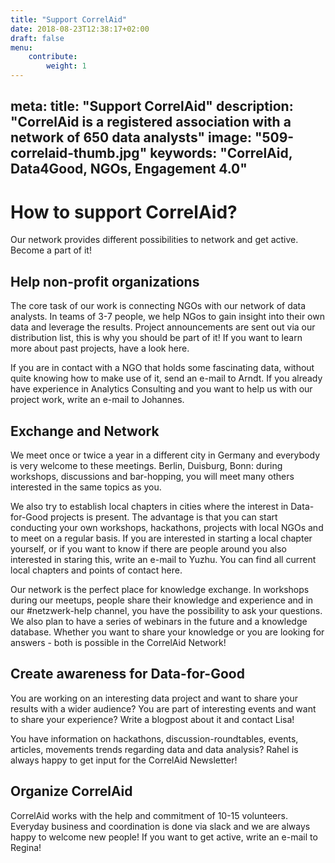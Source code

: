 ```yaml
---
title: "Support CorrelAid"
date: 2018-08-23T12:38:17+02:00
draft: false
menu: 
    contribute:
        weight: 1
---
```

meta:
    title: "Support CorrelAid"
    description: "CorrelAid is a registered association with a network of 650 data analysts"
    image: "509-correlaid-thumb.jpg"
    keywords: "CorrelAid, Data4Good, NGOs, Engagement 4.0"
---


# How to support CorrelAid?

Our network provides different possibilities to network and get active. Become a part of it!

## Help non-profit organizations

The core task of our work is connecting NGOs with our network of data analysts. In teams of 3-7 people, we help NGos to gain insight into their own data and leverage the results. 
Project announcements are sent out via our distribution list, this is why you should be part of it!
If you want to learn more about past projects, have a look here.

If you are in contact with a NGO that holds some fascinating data, without quite knowing how to make use of it, send an e-mail to Arndt. 
If you already have experience in Analytics Consulting and you want to help us with our project work, write an e-mail to Johannes.

## Exchange and Network

We meet once or twice a year in a different city in Germany and everybody is very welcome to these meetings. Berlin, Duisburg, Bonn: during workshops, discussions and bar-hopping, you will meet many others interested in the same topics as you.

We also try to establish local chapters in cities where the interest in Data-for-Good projects is present. The advantage is that you can start conducting your own workshops, hackathons, projects with local NGOs and to meet on a regular basis.
If you are interested in starting a local chapter yourself, or if you want to know if there are people around you also interested in staring this, write an e-mail to Yuzhu. You can find all current local chapters and points of contact here.

Our network is the perfect place for knowledge exchange. In workshops during our meetups, people share their knowledge and experience and in our #netzwerk-help channel, you have the possibility to ask your questions. We also plan to have a series of webinars in the future and a knowledge database. 
Whether you want to share your knowledge or you are looking for answers - both is possible in the CorrelAid Network!

## Create awareness for Data-for-Good

You are working on an interesting data project and want to share your results with a wider audience? You are part of interesting events and want to share your experience? Write a blogpost about it and contact Lisa!

You have information on hackathons, discussion-roundtables, events, articles, movements trends regarding data and data analysis? Rahel is always happy to get input for the CorrelAid Newsletter!

## Organize CorrelAid 

CorrelAid works with the help and commitment of 10-15 volunteers. Everyday business and coordination is done via slack and we are always happy to welcome new people! If you want to get active, write an e-mail to Regina!
